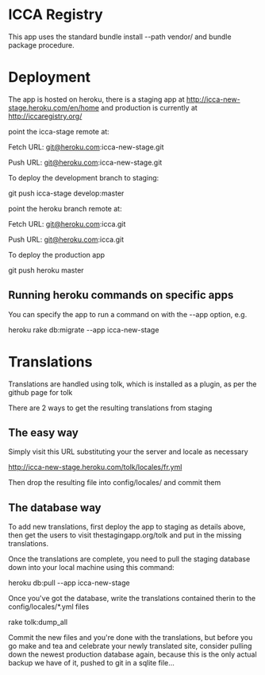 # ICCA Registry
This app uses the standard bundle install --path vendor/ and bundle
package procedure.

# Deployment
The app is hosted on heroku, there is a staging app at http://icca-new-stage.heroku.com/en/home and production is currently at http://iccaregistry.org/


point the icca-stage remote at:

  Fetch URL: git@heroku.com:icca-new-stage.git

  Push  URL: git@heroku.com:icca-new-stage.git


To deploy the development branch to staging:

  git push icca-stage develop:master


point the heroku branch remote at:

  Fetch URL: git@heroku.com:icca.git

  Push  URL: git@heroku.com:icca.git


To deploy the production app

  git push heroku master

## Running heroku commands on specific apps
You can specify the app to run a command on with the --app option, e.g.

  heroku rake db:migrate --app icca-new-stage

# Translations
Translations are handled using tolk, which is installed as a plugin, as per the github page for tolk

There are 2 ways to get the resulting translations from staging

## The easy way
Simply visit this URL substituting your the server and locale as necessary

http://icca-new-stage.heroku.com/tolk/locales/fr.yml

Then drop the resulting file into config/locales/ and commit them

## The database way
To add new translations, first deploy the app to staging as details above, then get the users to visit thestagingapp.org/tolk and put in the missing translations. 

Once the translations are complete, you need to pull the staging database down into your local machine using this command:

  heroku db:pull --app icca-new-stage

Once you've got the database, write the translations contained therin to the config/locales/*.yml files

  rake tolk:dump_all

Commit the new files and you're done with the translations, but before you go make and tea and celebrate your newly translated site, consider pulling down the newest production database again, because this is the only actual backup we have of it, pushed to git in a sqlite file...